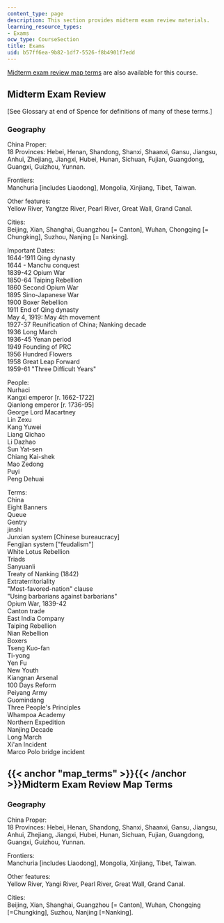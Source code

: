 ```yaml
---
content_type: page
description: This section provides midterm exam review materials.
learning_resource_types:
- Exams
ocw_type: CourseSection
title: Exams
uid: b57ff6ea-9b82-1df7-5526-f8b4901f7edd
---
```


[Midterm exam review map terms](#map_terms) are also available for this course.

Midterm Exam Review
-------------------

\[See Glossary at end of Spence for definitions of many of these terms.\]

### Geography

China Proper:  
18 Provinces: Hebei, Henan, Shandong, Shanxi, Shaanxi, Gansu, Jiangsu, Anhui, Zhejiang, Jiangxi, Hubei, Hunan, Sichuan, Fujian, Guangdong, Guangxi, Guizhou, Yunnan.

Frontiers:  
Manchuria \[includes Liaodong\], Mongolia, Xinjiang, Tibet, Taiwan.

Other features:  
Yellow River, Yangtze River, Pearl River, Great Wall, Grand Canal.

Cities:  
Beijing, Xian, Shanghai, Guangzhou \[= Canton\], Wuhan, Chongqing \[= Chungking\], Suzhou, Nanjing \[= Nanking\].

Important Dates:  
1644-1911 Qing dynasty  
1644 - Manchu conquest  
1839-42 Opium War  
1850-64 Taiping Rebellion  
1860 Second Opium War  
1895 Sino-Japanese War  
1900 Boxer Rebellion  
1911 End of Qing dynasty  
May 4, 1919: May 4th movement  
1927-37 Reunification of China; Nanking decade  
1936 Long March  
1936-45 Yenan period  
1949 Founding of PRC  
1956 Hundred Flowers  
1958 Great Leap Forward  
1959-61 "Three Difficult Years"

People:  
Nurhaci  
Kangxi emperor \[r. 1662-1722\]  
Qianlong emperor \[r. 1736-95\]  
George Lord Macartney  
Lin Zexu  
Kang Yuwei  
Liang Qichao  
Li Dazhao  
Sun Yat-sen  
Chiang Kai-shek  
Mao Zedong  
Puyi  
Peng Dehuai

Terms:  
China  
Eight Banners  
Queue  
Gentry  
jinshi  
Junxian system \[Chinese bureaucracy\]  
Fengjian system \["feudalism"\]  
White Lotus Rebellion  
Triads  
Sanyuanli  
Treaty of Nanking (1842)  
Extraterritoriality  
"Most-favored-nation" clause  
"Using barbarians against barbarians"  
Opium War, 1839-42  
Canton trade  
East India Company  
Taiping Rebellion  
Nian Rebellion  
Boxers  
Tseng Kuo-fan  
Ti-yong  
Yen Fu  
New Youth  
Kiangnan Arsenal  
100 Days Reform  
Peiyang Army  
Guomindang  
Three People's Principles  
Whampoa Academy  
Northern Expedition  
Nanjing Decade  
Long March  
Xi'an Incident  
Marco Polo bridge incident

{{< anchor "map_terms" >}}{{< /anchor >}}Midterm Exam Review Map Terms
----------------------------------------------------------------------

### Geography

China Proper:  
18 Provinces: Hebei, Henan, Shandong, Shanxi, Shaanxi, Gansu, Jiangsu, Anhui, Zhejiang, Jiangxi, Hubei, Hunan, Sichuan, Fujian, Guangdong, Guangxi, Guizhou, Yunnan.

Frontiers:  
Manchuria \[includes Liaodong\], Mongolia, Xinjiang, Tibet, Taiwan.

Other features:  
Yellow River, Yangi River, Pearl River, Great Wall, Grand Canal.

Cities:  
Beijing, Xian, Shanghai, Guangzhou \[= Canton\], Wuhan, Chongqing \[=Chungking\], Suzhou, Nanjing \[=Nanking\].
